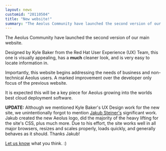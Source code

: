 ```yaml
---
layout: news
customid: "20110504"
title: "New website!"
summary: "The Aeolus Community have launched the second version of our main website."
---
```

The Aeolus Community have launched the second version of our main website.

Designed by Kyle Baker from the Red Hat User Experience (UX) Team, this one is
visually appealing, has a **much** cleaner look, and is very easy to locate
information in.

Importantly, this website begins addressing the needs of business and
non-technical Aeolus users. A marked improvement over the developer only focus
of the previous website.

It is expected this will be a key piece for Aeolus growing into the worlds best
cloud deployment software.

**UPDATE:** Although we mentioned Kyle Baker's UX Design work for the new site,
we unintentionally forgot to mention [Jakub Steiner's][1] significant work.
Jakub created the new Aeolus logo, did the majority of the heavy lifting for
the site's CSS, plus much more. Due to his effort, the site works well in all
major browsers, resizes and scales properly, loads quickly, and generally
behaves as it should. Thanks Jakub!

[Let us know][2] what you think. :)

 [1]: http://jimmac.musichall.cz "Jakub Steiner's website"
 [2]: contact.html#business "Let us know what you think"